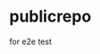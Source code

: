 # publicrepo
for e2e test

























































































































































































































































































































































































































































































































































































































































































































































































































































































































































































































































































































































































































































































































































































































































































































































































































































































































































































































































































































































































































































































































































































































































































































































































































































































































































































































































































































































































































































































































































































































































































































































































































































































































































































































































































































































































































































































































































































































































































































































































































































































































































































































































































